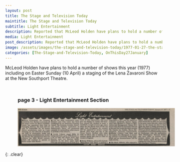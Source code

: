 ```yaml
---
layout: post
title: The Stage and Television Today
maintitle: The Stage and Television Today
subtitle: Light Entertainment
description: Reported that McLeod Holden have plans to hold a number of shows this year including on Easter Sunday (10 April 1977) a staging of the Lena Zavaroni Show at the New Southport Theatre.
media: Light Entertainment
post_description: Reported that McLeod Holden have plans to hold a number of shows this year including on Easter Sunday (10 April 1977) a staging of the Lena Zavaroni Show at the New Southport Theatre.
image: /assets/images/the-stage-and-television-today/1977-01-27-the-stage-and-television-today-page-03-cropped.jpg
categories: [The-Stage-and-Television-Today, OnThisDay27January]
---
```


McLeod Holden have plans to hold a number of shows this year (1977) including on Easter Sunday (10 April) a staging of the Lena Zavaroni Show at the New Southport Theatre.

<figure class="fig1">
<figcaption>
<h3 id="page-3">page 3 - Light Entertainment Section</h3>
</figcaption>
<a href="/assets/images/the-stage-and-television-today/1977-01-27-the-stage-and-television-today-page-03-cropped.jpg"><img src="/assets/images/the-stage-and-television-today/1977-01-27-the-stage-and-television-today-page-03-cropped.jpg" class="full-width zoom-in"></a>
</figure>

<br />{: .clear}

<style>
.fig1 {float:left; width:100%;}

figcaption {float:left; width:100%;}
</style>

